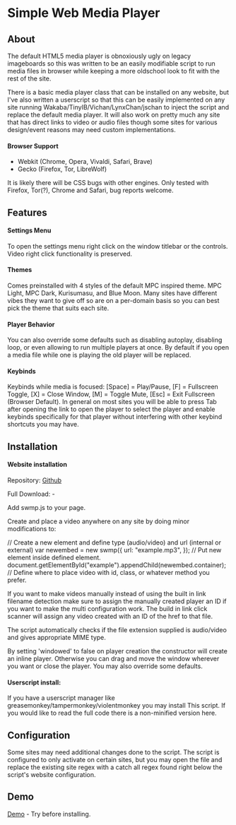 # Simple Web Media Player

## About

The default HTML5 media player is obnoxiously ugly on legacy imageboards so this was written to be an easily modifiable script to run media files in browser while keeping a more oldschool look to fit with the rest of the site.

There is a basic media player class that can be installed on any website, but I've also written a userscript so that this can be easily implemented on any site running Wakaba/TinyIB/Vichan/LynxChan/jschan to inject the script and replace the default media player. It will also work on pretty much any site that has direct links to video or audio files though some sites for various design/event reasons may need custom implementations.


#### Browser Support

- Webkit (Chrome, Opera, Vivaldi, Safari, Brave)
- Gecko (Firefox, Tor, LibreWolf)

It is likely there will be CSS bugs with other engines.
Only tested with Firefox, Tor(?), Chrome and Safari, bug reports welcome.

## Features

#### Settings Menu

To open the settings menu right click on the window titlebar or the controls. Video right click functionality is preserved.

#### Themes

Comes preinstalled with 4 styles of the default MPC inspired theme. MPC Light, MPC Dark, Kurisumasu, and Blue Moon.
Many sites have different vibes they want to give off so are on a per-domain basis so you can best pick the theme that suits each site.

#### Player Behavior

You can also override some defaults such as disabling autoplay, disabling loop, or even allowing to run multiple players at once. By default if you open a media file while one is playing the old player will be replaced.

#### Keybinds

Keybinds while media is focused: [Space] = Play/Pause, [F] = Fullscreen Toggle, [X] = Close Window, [M] = Toggle Mute, [Esc] = Exit Fullscreen (Browser Default).
In general on most sites you will be able to press Tab after opening the link to open the player to select the player and enable keybinds specifically for that player without interfering with other keybind shortcuts you may have.

## Installation

#### Website installation

Repository: [Github](https://github.com/LabMember-001/Simple-Web-Media-Player)

Full Download: -

Add swmp.js to your page.

Create and place a video anywhere on any site by doing minor modifications to:

// Create a new element and define type (audio/video) and url (internal or external)
var newembed = new swmp({
	url: "example.mp3",
});
// Put new element inside defined element.
document.getElementById("example").appendChild(newembed.container); // Define where to place video with id, class, or whatever method you prefer.
				

If you want to make videos manually instead of using the built in link filename detection make sure to assign the manually created player an ID if you want to make the multi configuration work. The build in link click scanner will assign any video created with an ID of the href to that file.

The script automatically checks if the file extension supplied is audio/video and gives appropriate MIME type.

By setting 'windowed' to false on player creation the constructor will create an inline player. Otherwise you can drag and move the window wherever you want or close the player. You may also override some defaults.

#### Userscript install:

If you have a userscript manager like greasemonkey/tampermonkey/violentmonkey you may install This script. If you would like to read the full code there is a non-minified version here.

## Configuration

Some sites may need additional changes done to the script. The script is configured to only activate on certain sites, but you may open the file and replace the existing site regex with a catch all regex found right below the script's website configuration.

## Demo

[Demo](https://okabe.moe/projects/simplewebmediaplayer/#demo) - Try before installing.
